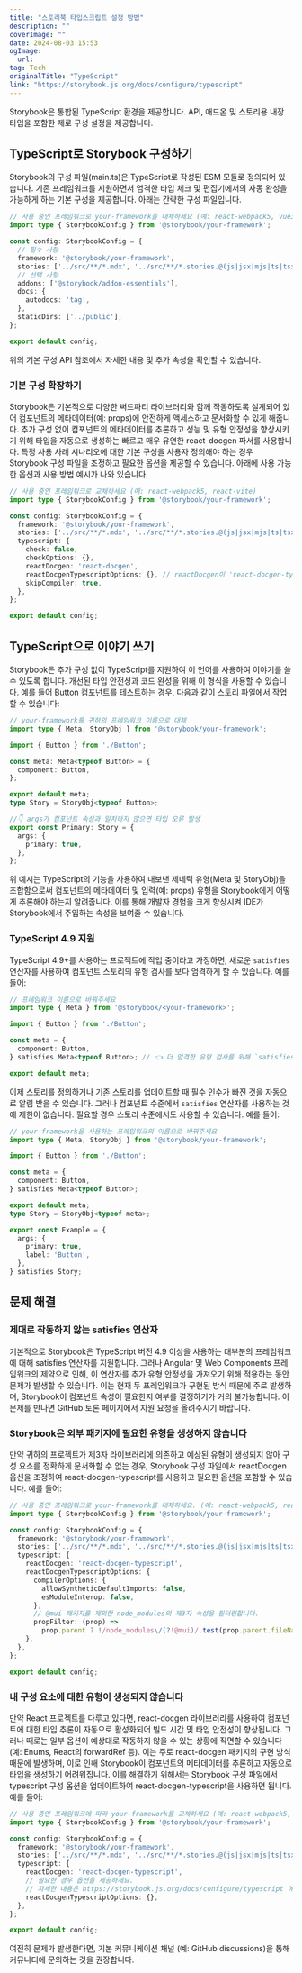 ```yaml
---
title: "스토리북 타입스크립트 설정 방법"
description: ""
coverImage: ""
date: 2024-08-03 15:53
ogImage: 
  url: 
tag: Tech
originalTitle: "TypeScript"
link: "https://storybook.js.org/docs/configure/typescript"
---
```





Storybook은 통합된 TypeScript 환경을 제공합니다. API, 애드온 및 스토리용 내장 타입을 포함한 제로 구성 설정을 제공합니다.

## TypeScript로 Storybook 구성하기

Storybook의 구성 파일(main.ts)은 TypeScript로 작성된 ESM 모듈로 정의되어 있습니다. 기존 프레임워크를 지원하면서 엄격한 타입 체크 및 편집기에서의 자동 완성을 가능하게 하는 기본 구성을 제공합니다. 아래는 간략한 구성 파일입니다.

```typescript
// 사용 중인 프레임워크로 your-framework을 대체하세요 (예: react-webpack5, vue3-vite)
import type { StorybookConfig } from '@storybook/your-framework';

const config: StorybookConfig = {
  // 필수 사항
  framework: '@storybook/your-framework',
  stories: ['../src/**/*.mdx', '../src/**/*.stories.@(js|jsx|mjs|ts|tsx)'],
  // 선택 사항
  addons: ['@storybook/addon-essentials'],
  docs: {
    autodocs: 'tag',
  },
  staticDirs: ['../public'],
};

export default config;
```



위의 기본 구성 API 참조에서 자세한 내용 및 추가 속성을 확인할 수 있습니다.

### 기본 구성 확장하기

Storybook은 기본적으로 다양한 써드파티 라이브러리와 함께 작동하도록 설계되어 있어 컴포넌트의 메타데이터(예: props)에 안전하게 액세스하고 문서화할 수 있게 해줍니다. 추가 구성 없이 컴포넌트의 메타데이터를 추론하고 성능 및 유형 안정성을 향상시키기 위해 타입을 자동으로 생성하는 빠르고 매우 유연한 react-docgen 파서를 사용합니다. 특정 사용 사례 시나리오에 대한 기본 구성을 사용자 정의해야 하는 경우 Storybook 구성 파일을 조정하고 필요한 옵션을 제공할 수 있습니다. 아래에 사용 가능한 옵션과 사용 방법 예시가 나와 있습니다.

```typescript
// 사용 중인 프레임워크로 교체하세요 (예: react-webpack5, react-vite)
import type { StorybookConfig } from '@storybook/your-framework';

const config: StorybookConfig = {
  framework: '@storybook/your-framework',
  stories: ['../src/**/*.mdx', '../src/**/*.stories.@(js|jsx|mjs|ts|tsx)'],
  typescript: {
    check: false,
    checkOptions: {},
    reactDocgen: 'react-docgen',
    reactDocgenTypescriptOptions: {}, // reactDocgen이 'react-docgen-typescript'로 설정된 경우에만 사용 가능
    skipCompiler: true,
  },
};

export default config;
```



## TypeScript으로 이야기 쓰기

Storybook은 추가 구성 없이 TypeScript를 지원하여 이 언어를 사용하여 이야기를 쓸 수 있도록 합니다. 개선된 타입 안전성과 코드 완성을 위해 이 형식을 사용할 수 있습니다. 예를 들어 Button 컴포넌트를 테스트하는 경우, 다음과 같이 스토리 파일에서 작업할 수 있습니다:

```typescript
// your-framework를 귀하의 프레임워크 이름으로 대체
import type { Meta, StoryObj } from '@storybook/your-framework';

import { Button } from './Button';

const meta: Meta<typeof Button> = {
  component: Button,
};

export default meta;
type Story = StoryObj<typeof Button>;

//👇 args가 컴포넌트 속성과 일치하지 않으면 타입 오류 발생
export const Primary: Story = {
  args: {
    primary: true,
  },
};
```

위 예시는 TypeScript의 기능을 사용하여 내보낸 제네릭 유형(Meta 및 StoryObj)을 조합함으로써 컴포넌트의 메타데이터 및 입력(예: props) 유형을 Storybook에게 어떻게 추론해야 하는지 알려줍니다. 이를 통해 개발자 경험을 크게 향상시켜 IDE가 Storybook에서 주입하는 속성을 보여줄 수 있습니다.



### TypeScript 4.9 지원

TypeScript 4.9+를 사용하는 프로젝트에 작업 중이라고 가정하면, 새로운 `satisfies` 연산자를 사용하여 컴포넌트 스토리의 유형 검사를 보다 엄격하게 할 수 있습니다. 예를 들어:

```typescript
// 프레임워크 이름으로 바꿔주세요
import type { Meta } from '@storybook/<your-framework>';

import { Button } from './Button';

const meta = {
  component: Button,
} satisfies Meta<typeof Button>; // 👈 더 엄격한 유형 검사를 위해 `satisfies` 연산자 사용.

export default meta;
```

이제 스토리를 정의하거나 기존 스토리를 업데이트할 때 필수 인수가 빠진 것을 자동으로 알림 받을 수 있습니다. 그러나 컴포넌트 수준에서 `satisfies` 연산자를 사용하는 것에 제한이 없습니다. 필요할 경우 스토리 수준에서도 사용할 수 있습니다. 예를 들어:



```typescript
// your-framework을 사용하는 프레임워크의 이름으로 바꿔주세요
import type { Meta, StoryObj } from '@storybook/your-framework';

import { Button } from './Button';

const meta = {
  component: Button,
} satisfies Meta<typeof Button>;

export default meta;
type Story = StoryObj<typeof meta>;

export const Example = {
  args: {
    primary: true,
    label: 'Button',
  },
} satisfies Story;
```

## 문제 해결

### 제대로 작동하지 않는 satisfies 연산자

기본적으로 Storybook은 TypeScript 버전 4.9 이상을 사용하는 대부분의 프레임워크에 대해 satisfies 연산자를 지원합니다. 그러나 Angular 및 Web Components 프레임워크의 제약으로 인해, 이 연산자를 추가 유형 안정성을 가져오기 위해 적용하는 동안 문제가 발생할 수 있습니다. 이는 현재 두 프레임워크가 구현된 방식 때문에 주로 발생하며, Storybook이 컴포넌트 속성이 필요한지 여부를 결정하기가 거의 불가능합니다. 이 문제를 만나면 GitHub 토론 페이지에서 지원 요청을 올려주시기 바랍니다.



### Storybook은 외부 패키지에 필요한 유형을 생성하지 않습니다

만약 귀하의 프로젝트가 제3자 라이브러리에 의존하고 예상된 유형이 생성되지 않아 구성 요소를 정확하게 문서화할 수 없는 경우, Storybook 구성 파일에서 reactDocgen 옵션을 조정하여 react-docgen-typescript를 사용하고 필요한 옵션을 포함할 수 있습니다. 예를 들어:

```typescript
// 사용 중인 프레임워크로 your-framework를 대체하세요. (예: react-webpack5, react-vite)
import type { StorybookConfig } from '@storybook/your-framework';

const config: StorybookConfig = {
  framework: '@storybook/your-framework',
  stories: ['../src/**/*.mdx', '../src/**/*.stories.@(js|jsx|mjs|ts|tsx)'],
  typescript: {
    reactDocgen: 'react-docgen-typescript',
    reactDocgenTypescriptOptions: {
      compilerOptions: {
        allowSyntheticDefaultImports: false,
        esModuleInterop: false,
      },
      // @mui 패키지를 제외한 node_modules의 제3자 속성을 필터링합니다.
      propFilter: (prop) =>
        prop.parent ? !/node_modules\/(?!@mui)/.test(prop.parent.fileName) : true,
    },
  },
};

export default config;
```

### 내 구성 요소에 대한 유형이 생성되지 않습니다



만약 React 프로젝트를 다루고 있다면, react-docgen 라이브러리를 사용하여 컴포넌트에 대한 타입 추론이 자동으로 활성화되어 빌드 시간 및 타입 안전성이 향상됩니다. 그러나 때로는 일부 옵션이 예상대로 작동하지 않을 수 있는 상황에 직면할 수 있습니다 (예: Enums, React의 forwardRef 등). 이는 주로 react-docgen 패키지의 구현 방식 때문에 발생하며, 이로 인해 Storybook이 컴포넌트의 메타데이터를 추론하고 자동으로 타입을 생성하기 어려워집니다. 이를 해결하기 위해서는 Storybook 구성 파일에서 typescript 구성 옵션을 업데이트하여 react-docgen-typescript을 사용하면 됩니다. 예를 들어:

```typescript
// 사용 중인 프레임워크에 따라 your-framework를 교체하세요 (예: react-webpack5, react-vite)
import type { StorybookConfig } from '@storybook/your-framework';

const config: StorybookConfig = {
  framework: '@storybook/your-framework',
  stories: ['../src/**/*.mdx', '../src/**/*.stories.@(js|jsx|mjs|ts|tsx)'],
  typescript: {
    reactDocgen: 'react-docgen-typescript',
    // 필요한 경우 옵션을 제공하세요.
    // 자세한 내용은 https://storybook.js.org/docs/configure/typescript 에서 확인할 수 있습니다.
    reactDocgenTypescriptOptions: {},
  },
};

export default config;
```

여전히 문제가 발생한다면, 기본 커뮤니케이션 채널 (예: GitHub discussions)을 통해 커뮤니티에 문의하는 것을 권장합니다.